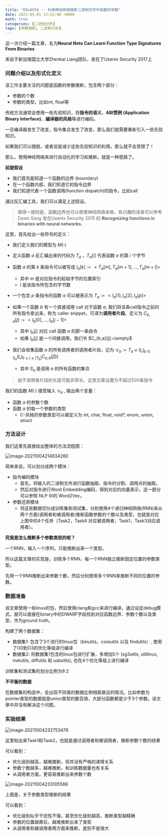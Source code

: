 ```yaml
---
title: "EKLAVYA -- 利用神经网络推断二进制文件中函数的参数"
date: 2023-05-01 13:52:00 +0800
math: true
categories: [二进制分析]
tags: [参数推断, 二进制分析]
---
```




这一次介绍一篇文章，名为**Neural Nets Can Learn Function Type Signatures From Binaries**

来自于新加坡国立大学Zhenkai Liang团队，发在了Usenix Security 2017上

### 问题介绍以及形式化定义

该工作主要关注的问题是函数的参数推断，包含两个部分：

- 参数的个数
- 参数的类型，比如int, float等

传统方法通常会使用一些先验知识，将**指令的语义**，**ABI惯例 (Application Binary Interface)**，**编译器的风格**等进行编码。

一旦编译器发生了改变，指令集合发生了改变，那么我们就需要重新引入一些先验知识。

如果我们可以摆脱，或者说是减少这些先验知识的利用，那么就不会受限了！

那么，使用神经网络来进行自动化的学习和推断，就是一种思路了。



**前提假设**

- 我们首先能知道一个函数的边界 (boundary)
- 在一个函数内部，我们知道它的指令边界
- 我们知道代表一个函数调用(function dispatch)的指令，比如call

通过反汇编工具，我们可以满足上述假设。

> 值得一提的是，函数边界也可以使用神经网络来做，有兴趣的读者可以参考 Dawn Song 发在Usenix Security 2015 的 **Recognizing functions in binaries with neural networks.**



这里，首先给出一些符号的定义：

- 我们定义我们的模型为 $M(\cdot)$
- 定义函数 $a$ 反汇编出来的代码为 $T_a$ ，$T_a[i]$ 代表函数 $a$ 的第 $i$ 个字节
- 函数 $a$ 的第 $k$ 条指令可以被写成 $I_a[k]:= <T_a[m], T_a[m+1],...,T_a[m+l]>$
    - 其中 $m$ 是对应指令的起始字节的位置索引
    - $l$ 是该指令所包含的字节数
- 一个包含 $p$ 条指令的函数 $a$ 可以被表示为 $T_a:=<I_a[1],I_a[2],I_a[p]>$

- 如果一个函数 $b$ 有一个直接调用 call 对于函数 $a$, 我们将该条call指令之前的所有指令拿出来，称为 caller snippet，可译为**调用者片段**。定义为 $C_{b,a}[j]:=<I_b[0],...,I_b[j-1]>$
    - 其中 $I_b[j]$ 对应 call 函数 $a$ 的那一条指令
    - 如果 $I_b[j]$ 是一个间接调用，我们令 $C_{b,a}[j]:=\empty$
- 我们会收集函数 $a$ 的所有调用者的调用者片段，记为 $\mathcal{D}_a:=T_a\cup(\bigcup_{b\in S_a}(\bigcup_{0\leq j\leq |T_b|}C_{a,b}[j]))$
    - 其中 $S_a$ 是调用 $a$ 的所有函数的集合



> 由于调用者片段的长度可能非常长，这里文章设置为不超过500条指令



我们的函数 $M(\cdot)$ 接受输入 $\mathcal{D}_a$ , 输出两个变量：

- 函数 $a$ 的参数个数
- 函数 $a$ 的每一个参数的类型
    - C-风格的参数类型可以被定义为 int, char, float, void*, enum, union, struct



### 方法设计



我们这里先直接给出整体的方法流程图：

![image-20211004214934260](https://mezereon-upic.oss-cn-shanghai.aliyuncs.com/uPic/image-20211004214934260.png)



简单来说，可以划分成两个模块：

- 指令编码模块
    - 首先，将输入的二进制文件进行函数抽取、指令的分割、调用点的抽取。
    - 然后对指令进行Word Embedding编码，得到对应的向量表示，这一部分可以参照 NLP 中的 Word2Vec。
- 参数还原模块
    - 将这些数据切分成训练集和测试集，分别使用4个递归神经网络(RNN)来从两个方面(调用者和被调用者)推断函数参数的个数以及类型，也就是对应上图中的4个任务（Task2，Task4 对应被调用者，Task1，Task3对应调用者）。



**究竟是怎么推断多个参数类型的呢？**

一个RNN，输入一个序列，只能推断出来一个类型。

所以这篇文章的实现是，训练多个RNN，每一个RNN独立推断固定位置的参数类型。

先用一个RNN推断出来参数个数，然后分别使用多个RNN来推断不同的位置的参数。



### 数据准备

该文章使用一些linux的包，然后使用clang和gcc来进行编译，通过设定debug模式，就可以直接在binary中的DWARF字段找到对应函数边界、参数个数以及类型，作为ground truth。

构建了两个数据集：

- 数据集1: 包含了3个流行的linux包（binutils，coreutils 以及 findutils）, 使用了O0到O3的优化等级进行编译
- 数据集2: 将数据集1包含的linux包进行扩展，多增加5个 (sg3utils, utillinux, inetutils, diffutils 和 usbutils), 也在4个优化等级上进行编译

训练集和测试集的划分比例为8:2

**不平衡的数据**

在数据集的构造中，会出现不同类的数据比例相距甚远的情况。比如参数为pointer类型的数据就是union类型的数百倍，大部分函数都是少于3个参数。该文章中并没有解决这个问题。



### 实验结果



![image-20211004232753476](https://mezereon-upic.oss-cn-shanghai.aliyuncs.com/uPic/image-20211004232753476.png)

这里贴出来Task1和Task2，也就是通过调用者和被调用者，推断参数个数的结果

可以看到：

- 优化级别越高，越难推断，但并没有严格的递增关系
- 参数个数越多，越难推断，和训练数据量也有关系
- 从调用者方面，更容易推断出来参数个数



![image-20211004233105566](https://mezereon-upic.oss-cn-shanghai.aliyuncs.com/uPic/image-20211004233105566.png)

上面是，关于参数类型推断的结果

可以看到：

- 优化级别似乎干扰性不强，甚至优化级别越高，推断类型越精确
- 参数的位置越靠后，越难推断出来了类型
- 从调用者和被调用者两方面来推断，差别不是很大



